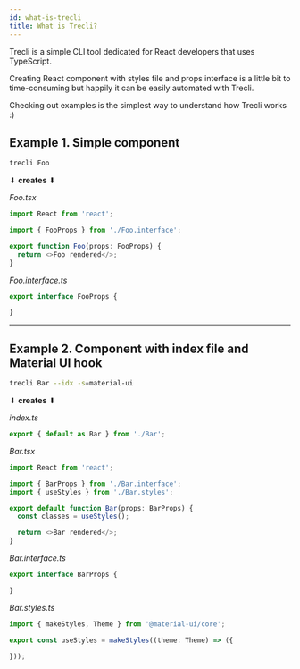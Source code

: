```yaml
---
id: what-is-trecli
title: What is Trecli?
---
```


Trecli is a simple CLI tool dedicated for React developers that uses TypeScript.

Creating React component with styles file and props interface is a little bit to time-consuming but happily it can be easily automated with Trecli.

Checking out examples is the simplest way to understand how Trecli works :)

<!-- prettier-ignore-start -->

## Example 1. Simple component

```bash
trecli Foo
```

⬇ **creates** ⬇

_Foo.tsx_

```typescript
import React from 'react';

import { FooProps } from './Foo.interface';

export function Foo(props: FooProps) {
  return <>Foo rendered</>;
}
```

_Foo.interface.ts_

```typescript
export interface FooProps {

}
```

---

## Example 2. Component with index file and Material UI hook

```bash
trecli Bar --idx -s=material-ui
```

⬇ **creates** ⬇

_index.ts_

```typescript
export { default as Bar } from './Bar';
```

_Bar.tsx_

```typescript
import React from 'react';

import { BarProps } from './Bar.interface';
import { useStyles } from './Bar.styles';

export default function Bar(props: BarProps) {
  const classes = useStyles();

  return <>Bar rendered</>;
}
```

_Bar.interface.ts_

```typescript
export interface BarProps {

}
```

_Bar.styles.ts_

```typescript
import { makeStyles, Theme } from '@material-ui/core';

export const useStyles = makeStyles((theme: Theme) => ({

}));
```

<!-- prettier-ignore-end -->

